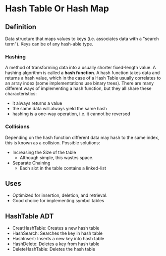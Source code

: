 # Hash Table Or Hash Map

## Definition

Data structure that maps values to keys (i.e. associates data with a "search term"). Keys can be of any hash-able type. 

### Hashing

A method of transforming data into a usually shorter fixed-length value. A hashing algorithm is called a **hash function**. A hash function takes data and returns a hash value, which in the case of a Hash Table usually correlates to an array index (some implementations use binary trees). There are many different ways of implementing a hash function, but they all share these characteristics:

- it always returns a value
- the same data will always yield the same hash
- hashing is a one-way operation, i.e. it cannot be reversed

### Collisions

Depending on the hash function different data may hash to the same index, this is known as a collision. Possible solutions:

- Increasing the Size of the table
  - Although simple, this wastes space.
- Separate Chaining
  - Each slot in the table contains a linked-list

## Uses
- Optimized for insertion, deletion, and retrieval.
- Good choice for implementing symbol tables

## HashTable ADT
- CreatHashTable: Creates a new hash table
- HashSearch: Searches the key in hash table
- HashInsert: Inserts a new key into hash table
- HashDelete: Deletes a key from hash table
- DeleteHashTable: Deletes the hash table


